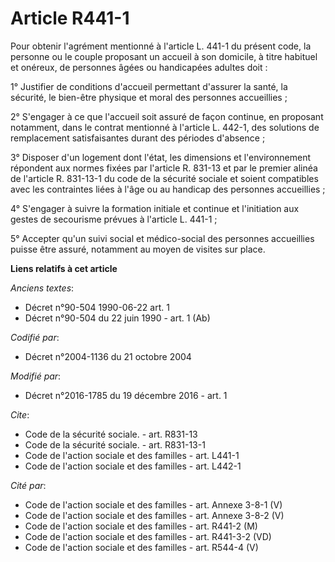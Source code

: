# Article R441-1

Pour obtenir l'agrément mentionné à l'article L. 441-1 du présent code, la personne ou le couple proposant un accueil à son
domicile, à titre habituel et onéreux, de personnes âgées ou handicapées adultes doit : 

1° Justifier de conditions d'accueil permettant d'assurer la santé, la sécurité, le bien-être physique et moral des personnes
accueillies ; 

2° S'engager à ce que l'accueil soit assuré de façon continue, en proposant notamment, dans le contrat mentionné à l'article
L. 442-1, des solutions de remplacement satisfaisantes durant des périodes d'absence ; 

3° Disposer d'un logement dont l'état, les dimensions et l'environnement répondent aux normes fixées par l'article R. 831-13
et par le premier alinéa de l'article R. 831-13-1 du code de la sécurité sociale et soient compatibles avec les contraintes
liées à l'âge ou au handicap des personnes accueillies ; 

4° S'engager à suivre la formation initiale et continue et l'initiation aux gestes de secourisme prévues à l'article L.
441-1 ; 

5° Accepter qu'un suivi social et médico-social des personnes accueillies puisse être assuré, notamment au moyen de visites
sur place.

**Liens relatifs à cet article**

_Anciens textes_:

  - Décret n°90-504 1990-06-22 art. 1
  - Décret n°90-504 du 22 juin 1990 - art. 1 (Ab)

_Codifié par_:

  - Décret n°2004-1136 du 21 octobre 2004

_Modifié par_:

  - Décret n°2016-1785 du 19 décembre 2016 - art. 1

_Cite_:

  - Code de la sécurité sociale. - art. R831-13
  - Code de la sécurité sociale. - art. R831-13-1
  - Code de l'action sociale et des familles - art. L441-1
  - Code de l'action sociale et des familles - art. L442-1

_Cité par_:

  - Code de l'action sociale et des familles - art. Annexe 3-8-1 (V)
  - Code de l'action sociale et des familles - art. Annexe 3-8-2 (V)
  - Code de l'action sociale et des familles - art. R441-2 (M)
  - Code de l'action sociale et des familles - art. R441-3-2 (VD)
  - Code de l'action sociale et des familles - art. R544-4 (V)
